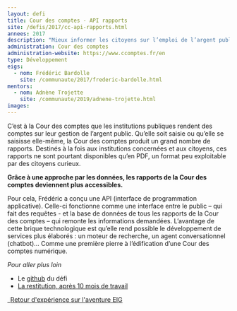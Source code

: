 ```yaml
---
layout: defi
title: Cour des comptes - API rapports
site: /defis/2017/cc-api-rapports.html
annees: 2017
description: "Mieux informer les citoyens sur l’emploi de l’argent public"
administration: Cour des comptes
administration-website: https://www.ccomptes.fr/en
type: Développement
eigs:
  - nom: Frédéric Bardolle
    site: /communaute/2017/frederic-bardolle.html
mentors: 
  - nom: Adnène Trojette
    site: /communaute/2019/adnene-trojette.html
images:
---
```


C’est à la Cour des comptes que les institutions publiques rendent des
comptes sur leur gestion de l’argent public.  Qu’elle soit saisie ou
qu’elle se saisisse elle-même, la Cour des comptes produit un grand
nombre de rapports.  Destinés à la fois aux institutions concernées et
aux citoyens, ces rapports ne sont pourtant disponibles qu’en PDF, un
format peu exploitable par des citoyens curieux.

**Grâce à une approche par les données, les rapports de la Cour des
comptes deviennent plus accessibles.**

Pour cela, Frédéric a conçu une API (interface de programmation
applicative). Celle-ci fonctionne comme une interface entre le public
– qui fait des requêtes - et la base de données de tous les rapports
de la Cour des comptes – qui remonte les informations demandées.
L’avantage de cette brique technologique est qu’elle rend possible le
développement de services plus élaborés : un moteur de recherche, un
agent conversationnel (chatbot)… Comme une première pierre à
l’édification d’une Cour des comptes numérique.

_Pour aller plus loin_

* Le [github](https://github.com/entrepreneur-interet-general/api-ccomptes) du défi
* [La restitution, après 10 mois de travail](https://www.dailymotion.com/video/x6b9pl4?playlist=x54m4i)

_[Retour d'expérience sur l'aventure EIG](https://www.dailymotion.com/video/x64z39x)
